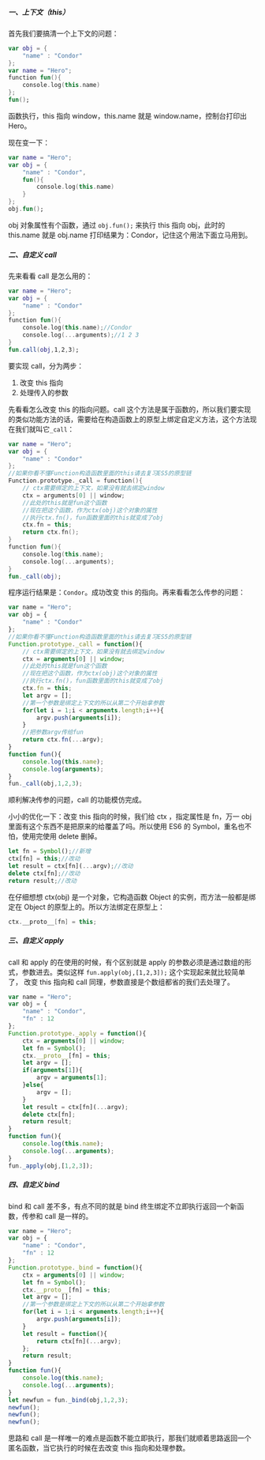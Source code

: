 ##### 一、上下文（this）

首先我们要搞清一个上下文的问题：

```kotlin
var obj = {
    "name" : "Condor"
};
var name = "Hero";
function fun(){
    console.log(this.name)
};
fun();
```

函数执行，this 指向 window，this.name 就是 window.name，控制台打印出 Hero。

现在变一下：

```kotlin
var name = "Hero";
var obj = {
    "name" : "Condor",
    fun(){
        console.log(this.name)
    }
};
obj.fun();
```

obj 对象属性有个函数，通过 `obj.fun();` 来执行 this 指向 obj，此时的 this.name 就是 obj.name 打印结果为：Condor，记住这个用法下面立马用到。

##### 二、自定义 call

先来看看 call 是怎么用的：

```kotlin
var name = "Hero";
var obj = {
    "name" : "Condor"
};
function fun(){
    console.log(this.name);//Condor
    console.log(...arguments);//1 2 3
}
fun.call(obj,1,2,3);
```

要实现 call，分为两步：

1. 改变 this 指向
2. 处理传入的参数

先看看怎么改变 this 的指向问题。call 这个方法是属于函数的，所以我们要实现的类似功能方法的话，需要给在构造函数上的原型上绑定自定义方法，这个方法现在我们就叫它`_call`：

```kotlin
var name = "Hero";
var obj = {
    "name" : "Condor"
};
//如果你看不懂Function构造函数里面的this请去复习ES5的原型链
Function.prototype._call = function(){
    // ctx需要绑定的上下文，如果没有就去绑定window
    ctx = arguments[0] || window;
    //此处的this就是fun这个函数
    //现在把这个函数，作为ctx(obj)这个对象的属性
    //执行ctx.fn()，fun函数里面的this就变成了obj
    ctx.fn = this;
    return ctx.fn();
}
function fun(){
    console.log(this.name);
    console.log(...arguments);
}
fun._call(obj);
```

程序运行结果是：`Condor`。成功改变 this 的指向。再来看看怎么传参的问题：

```jsx
var name = "Hero";
var obj = {
    "name" : "Condor"
};
//如果你看不懂Function构造函数里面的this请去复习ES5的原型链
Function.prototype._call = function(){
    // ctx需要绑定的上下文，如果没有就去绑定window
    ctx = arguments[0] || window;
    //此处的this就是fun这个函数
    //现在把这个函数，作为ctx(obj)这个对象的属性
    //执行ctx.fn()，fun函数里面的this就变成了obj
    ctx.fn = this;
    let argv = [];
    //第一个参数是绑定上下文的所以从第二个开始拿参数
    for(let i = 1;i < arguments.length;i++){
        argv.push(arguments[i]);
    }
    //把参数argv传给fun
    return ctx.fn(...argv);
}
function fun(){
    console.log(this.name);
    console.log(arguments);
}
fun._call(obj,1,2,3);
```

顺利解决传参的问题，call 的功能模仿完成。

小小的优化一下：改变 this 指向的时候，我们给 ctx ，指定属性是 fn，万一 obj 里面有这个东西不是把原来的给覆盖了吗。所以使用 ES6 的 Symbol，重名也不怕，使用完使用 delete 删掉。

```jsx
let fn = Symbol();//新增
ctx[fn] = this;//改动
let result = ctx[fn](...argv);//改动
delete ctx[fn];//改动
return result;//改动
```

在仔细想想 ctx(obj) 是一个对象，它构造函数 Object 的实例，而方法一般都是绑定在 Object 的原型上的。所以方法绑定在原型上：

```kotlin
ctx.__proto__[fn] = this;
```

##### 三、自定义 apply

call 和 apply 的在使用的时候，有个区别就是 apply 的参数必须是通过数组的形式，参数进去。类似这样 `fun.apply(obj,[1,2,3]);` 这个实现起来就比较简单了， 改变 this 指向和 call 同理，参数直接是个数组都省的我们去处理了。

```jsx
var name = "Hero";
var obj = {
    "name" : "Condor",
    "fn" : 12
};
Function.prototype._apply = function(){
    ctx = arguments[0] || window;
    let fn = Symbol();
    ctx.__proto__[fn] = this;
    let argv = [];
    if(arguments[1]){
        argv = arguments[1];
    }else{
        argv = [];
    }
    let result = ctx[fn](...argv);
    delete ctx[fn];
    return result;
}
function fun(){
    console.log(this.name);
    console.log(...arguments);
}
fun._apply(obj,[1,2,3]);
```

##### 四、自定义 bind

bind 和 call 差不多，有点不同的就是 bind 终生绑定不立即执行返回一个新函数，传参和 call 是一样的。

```jsx
var name = "Hero";
var obj = {
    "name" : "Condor",
    "fn" : 12
};
Function.prototype._bind = function(){
    ctx = arguments[0] || window;
    let fn = Symbol();
    ctx.__proto__[fn] = this;
    let argv = [];
    //第一个参数是绑定上下文的所以从第二个开始拿参数
    for(let i = 1;i < arguments.length;i++){
        argv.push(arguments[i]);
    }
    let result = function(){
        return ctx[fn](...argv);
    };
    return result;
}
function fun(){
    console.log(this.name);
    console.log(...arguments);
}
let newfun = fun._bind(obj,1,2,3);
newfun();
newfun();
newfun();
```

思路和 call 是一样唯一的难点是函数不能立即执行，那我们就顺着思路返回一个匿名函数，当它执行的时候在去改变 this 指向和处理参数。